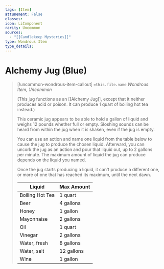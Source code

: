 ```yaml
---
tags: [Item]
attunement: False
classes: 
icon: LiComponent
rarity: Uncommon
sources:
  - "[[Candlekeep Mysteries]]"
type: Wondrous Item
type_details: 
---
```

# Alchemy Jug (Blue)
>[!uncommon-wondrous-item-callout] `=this.file.name`
>*Wondrous Item, Uncommon*
>
>(This jug functions as an [[Alchemy Jug]], except that it neither produces acid or poison. It can produce 1 quart of boiling hot tea instead.)
>
>This ceramic jug appears to be able to hold a gallon of liquid and weighs 12 pounds whether full or empty. Sloshing sounds can be heard from within the jug when it is shaken, even if the jug is empty.
>
>You can use an action and name one liquid from the table below to cause the jug to produce the chosen liquid. Afterward, you can uncork the jug as an action and pour that liquid out, up to 2 gallons per minute. The maximum amount of liquid the jug can produce depends on the liquid you named.
>
>Once the jug starts producing a liquid, it can't produce a different one, or more of one that has reached its maximum, until the next dawn.
>
>
>
>| Liquid | Max Amount |
>| --- | --- |
>| Boiling Hot Tea | 1 quart |
>| Beer | 4 gallons |
>| Honey | 1 gallon |
>| Mayonnaise | 2 gallons |
>| Oil | 1 quart |
>| Vinegar | 2 gallons |
>| Water, fresh | 8 gallons |
>| Water, salt | 12 gallons |
>| Wine | 1 gallon |
>
>
